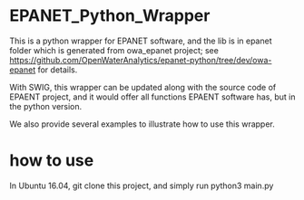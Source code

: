 # EPANET_Python_Wrapper

This is a python wrapper for EPANET software, and the lib is in epanet folder which is generated from owa_epanet project; see https://github.com/OpenWaterAnalytics/epanet-python/tree/dev/owa-epanet for details.

With SWIG, this wrapper can be updated along with the source code of EPAENT project, and it would offer all functions EPAENT software has, but in the python version.

We also provide several examples to illustrate how to use this wrapper.

# how to use

In Ubuntu 16.04, git clone this project, and simply run python3 main.py
